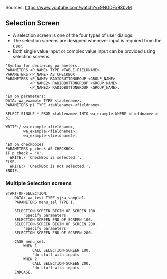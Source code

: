 Sources: https://www.youtube.com/watch?v=9NGDFx98bvM

## Selection Screen
* A selection screen is one of the four types of user dialogs.
* The selection screens are designed whenever input is required from the user.
* Both single value input or complex value input can be provided using selection screens.

```ABAP
"Syntax for declaring parameters.
PARAMETERS <P_NAME> TYPE <TABLE-FIELDNAME>.
PARAMETERS <P_NAME> AS CHECKBOX.
PARAMETERS <P_NAME> RADIOBUTTONGROUP <GROUP_NAME>
           <P_NAME2> RADIOBUTTONGROUP <GROUP_NAME>
           <P_NAME2> RADIOBUTTONGROUP <GROUP_NAME>.
           
"EX on parameters:
DATA: wa_example TYPE <tablename>.
PARAMETERS p1 TYPE <tablename>-<fieldname>.

SELECT SINGLE * FROM <tablename> INTO wa_example WHERE <fieldname> = p1.

WRITE:/ wa_example-<fieldname>,
        wa_example-<fieldname1>,
        wa_example-<fieldname2>.

"EX on checkboxes
PARAMETERS p_check AS CHECKBOX.
IF p_check = 'X'.
  WRITE:/ 'CheckBox is selected.'.
ELSE.
  WRITE:/ 'CheckBox is not selected.'.
ENDIF.

```

### Multiple Selection screens
```ABAP
START-OF-SELECTION.
    DATA: wa_test TYPE yjka_sample1.
    PARAMETERS menu_sel TYPE I.

    SELECTION-SCREEN BEGIN OF SCREEN 100.
        "Specify parameters
    SELECTION-SCREEN END OF SCREEN 100.
    SELECTION-SCREEN BEGIN OF SCREEN 200.
        "Specify parameters
    SELECTION-SCREEN END OF SCREEN 200.

    CASE menu_sel.
        WHEN 1.
            CALL SELECTION-SCREEN 100.
            "do stuff with inputs
        WHEN 2.
            CALL SELECTION-SCREEN 200.
            "do stuff with inputs
    ENDCASE.
```
